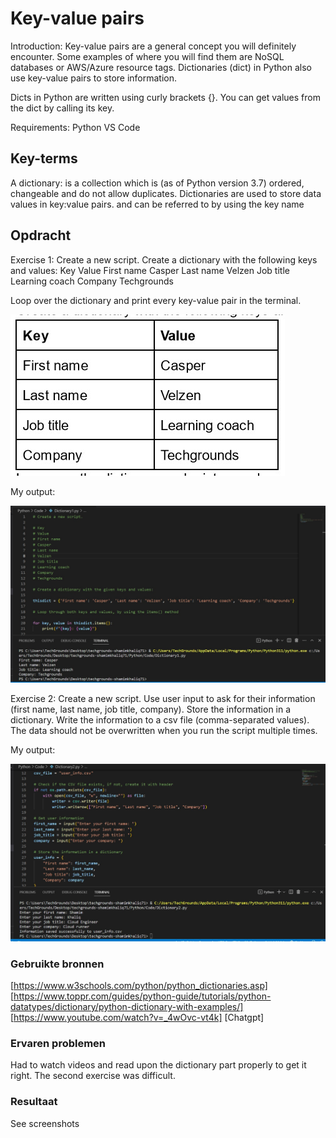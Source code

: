 # Key-value pairs
Introduction:
Key-value pairs are a general concept you will definitely encounter. Some examples of where you will find them are NoSQL databases or AWS/Azure resource tags. Dictionaries (dict) in Python also use key-value pairs to store information.

Dicts in Python are written using curly brackets {}. You can get values from the dict by calling its key. 

Requirements:
Python
VS Code



## Key-terms

A dictionary:
is a collection which is (as of Python version 3.7) ordered, changeable and do not allow duplicates.
Dictionaries are used to store data values in key:value pairs. and can be referred to by using the key name

## Opdracht

Exercise 1:
Create a new script.
Create a dictionary with the following keys and values:
Key
Value
First name
Casper
Last name
Velzen
Job title
Learning coach
Company
Techgrounds

Loop over the dictionary and print every key-value pair in the terminal.

![Alt text](<../../00_includes/Python/Key-value pairs/Dictionary1.jpg>)

My output:

![Alt text](<../../00_includes/Python/Key-value pairs/Dictionary_result1.jpg>)

Exercise 2:
Create a new script.
Use user input to ask for their information (first name, last name, job title, company). Store the information in a dictionary.
Write the information to a csv file (comma-separated values). The data should not be overwritten when you run the script multiple times.

My output:

![Alt text](<../../00_includes/Python/Key-value pairs/Dictionary_result2.jpg>)

### Gebruikte bronnen

[https://www.w3schools.com/python/python_dictionaries.asp]
[https://www.toppr.com/guides/python-guide/tutorials/python-datatypes/dictionary/python-dictionary-with-examples/]
[https://www.youtube.com/watch?v=_4wOvc-vt4k]
[Chatgpt]


### Ervaren problemen

Had to watch videos and read upon the dictionary part properly to get it right.
The second exercise was difficult.

### Resultaat

See screenshots



